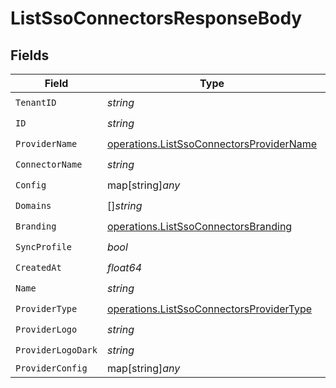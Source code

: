 # ListSsoConnectorsResponseBody


## Fields

| Field                                                                                                | Type                                                                                                 | Required                                                                                             | Description                                                                                          |
| ---------------------------------------------------------------------------------------------------- | ---------------------------------------------------------------------------------------------------- | ---------------------------------------------------------------------------------------------------- | ---------------------------------------------------------------------------------------------------- |
| `TenantID`                                                                                           | *string*                                                                                             | :heavy_check_mark:                                                                                   | N/A                                                                                                  |
| `ID`                                                                                                 | *string*                                                                                             | :heavy_check_mark:                                                                                   | N/A                                                                                                  |
| `ProviderName`                                                                                       | [operations.ListSsoConnectorsProviderName](../../models/operations/listssoconnectorsprovidername.md) | :heavy_check_mark:                                                                                   | N/A                                                                                                  |
| `ConnectorName`                                                                                      | *string*                                                                                             | :heavy_check_mark:                                                                                   | N/A                                                                                                  |
| `Config`                                                                                             | map[string]*any*                                                                                     | :heavy_check_mark:                                                                                   | arbitrary                                                                                            |
| `Domains`                                                                                            | []*string*                                                                                           | :heavy_check_mark:                                                                                   | N/A                                                                                                  |
| `Branding`                                                                                           | [operations.ListSsoConnectorsBranding](../../models/operations/listssoconnectorsbranding.md)         | :heavy_check_mark:                                                                                   | N/A                                                                                                  |
| `SyncProfile`                                                                                        | *bool*                                                                                               | :heavy_check_mark:                                                                                   | N/A                                                                                                  |
| `CreatedAt`                                                                                          | *float64*                                                                                            | :heavy_check_mark:                                                                                   | N/A                                                                                                  |
| `Name`                                                                                               | *string*                                                                                             | :heavy_check_mark:                                                                                   | N/A                                                                                                  |
| `ProviderType`                                                                                       | [operations.ListSsoConnectorsProviderType](../../models/operations/listssoconnectorsprovidertype.md) | :heavy_check_mark:                                                                                   | N/A                                                                                                  |
| `ProviderLogo`                                                                                       | *string*                                                                                             | :heavy_check_mark:                                                                                   | N/A                                                                                                  |
| `ProviderLogoDark`                                                                                   | *string*                                                                                             | :heavy_check_mark:                                                                                   | N/A                                                                                                  |
| `ProviderConfig`                                                                                     | map[string]*any*                                                                                     | :heavy_minus_sign:                                                                                   | N/A                                                                                                  |